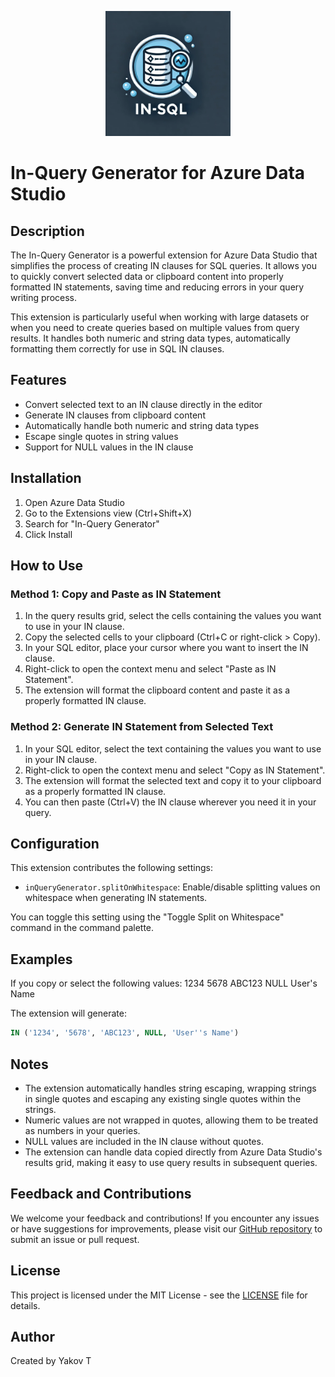 <p align="center">
  <img src="images/logo.png" alt="In-Query Generator Logo" width="200"/>
</p>

# In-Query Generator for Azure Data Studio

## Description

The In-Query Generator is a powerful extension for Azure Data Studio that simplifies the process of creating IN clauses for SQL queries. It allows you to quickly convert selected data or clipboard content into properly formatted IN statements, saving time and reducing errors in your query writing process.

This extension is particularly useful when working with large datasets or when you need to create queries based on multiple values from query results. It handles both numeric and string data types, automatically formatting them correctly for use in SQL IN clauses.

## Features

- Convert selected text to an IN clause directly in the editor
- Generate IN clauses from clipboard content
- Automatically handle both numeric and string data types
- Escape single quotes in string values
- Support for NULL values in the IN clause

## Installation

1. Open Azure Data Studio
2. Go to the Extensions view (Ctrl+Shift+X)
3. Search for "In-Query Generator"
4. Click Install

## How to Use

### Method 1: Copy and Paste as IN Statement

1. In the query results grid, select the cells containing the values you want to use in your IN clause.
2. Copy the selected cells to your clipboard (Ctrl+C or right-click > Copy).
3. In your SQL editor, place your cursor where you want to insert the IN clause.
4. Right-click to open the context menu and select "Paste as IN Statement".
5. The extension will format the clipboard content and paste it as a properly formatted IN clause.

### Method 2: Generate IN Statement from Selected Text

1. In your SQL editor, select the text containing the values you want to use in your IN clause.
2. Right-click to open the context menu and select "Copy as IN Statement".
3. The extension will format the selected text and copy it to your clipboard as a properly formatted IN clause.
4. You can then paste (Ctrl+V) the IN clause wherever you need it in your query.

## Configuration

This extension contributes the following settings:

* `inQueryGenerator.splitOnWhitespace`: Enable/disable splitting values on whitespace when generating IN statements.

You can toggle this setting using the "Toggle Split on Whitespace" command in the command palette.

## Examples

If you copy or select the following values:
1234
5678
ABC123
NULL
User's Name

The extension will generate:

```sql
IN ('1234', '5678', 'ABC123', NULL, 'User''s Name')
```
## Notes

- The extension automatically handles string escaping, wrapping strings in single quotes and escaping any existing single quotes within the strings.
- Numeric values are not wrapped in quotes, allowing them to be treated as numbers in your queries.
- NULL values are included in the IN clause without quotes.
- The extension can handle data copied directly from Azure Data Studio's results grid, making it easy to use query results in subsequent queries.

## Feedback and Contributions

We welcome your feedback and contributions! If you encounter any issues or have suggestions for improvements, please visit our [GitHub repository](https://github.com/yterterian/In-Query-Generator-AZ) to submit an issue or pull request.

## License

This project is licensed under the MIT License - see the [LICENSE](https://github.com/yterterian/In-Query-Generator-AZ/blob/9143a521c9dcd64f6fc7f7e685b2bbbf8c7fa834/License) file for details.

## Author

Created by Yakov T
